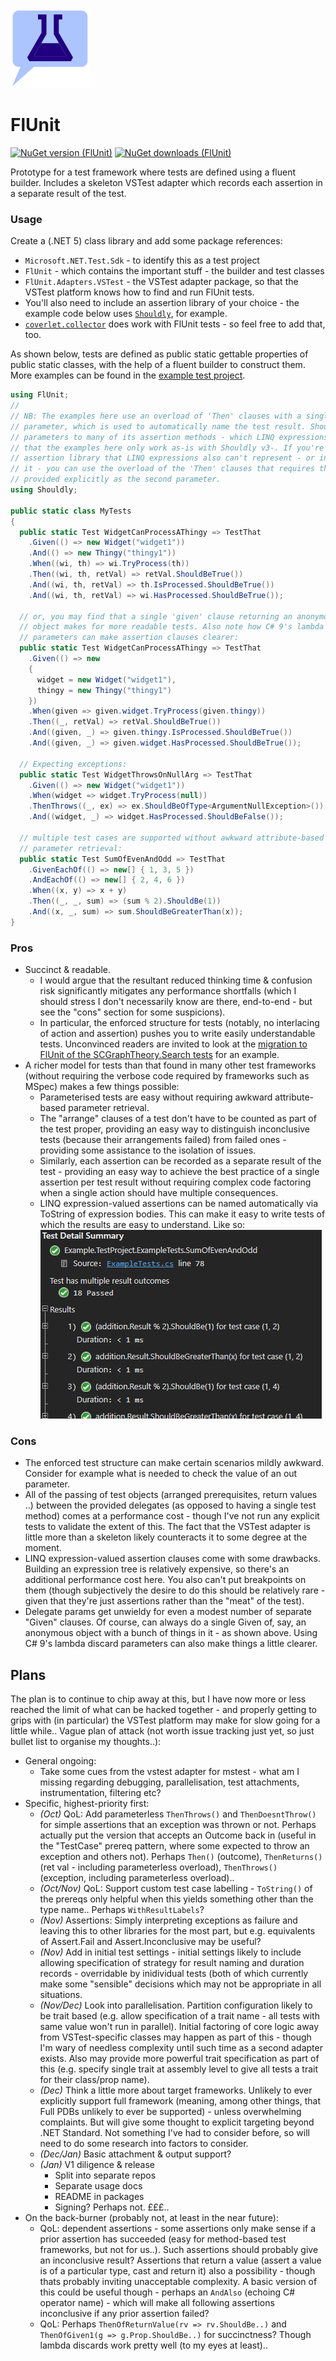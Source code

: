 ![FlUnit Logo](src/FlUnitIcon.png)

# FlUnit

[![NuGet version (FlUnit)](https://img.shields.io/nuget/v/FlUnit.svg?style=flat-square)](https://www.nuget.org/packages/FlUnit/) [![NuGet downloads (FlUnit)](https://img.shields.io/nuget/dt/FlUnit.svg?style=flat-square)](https://www.nuget.org/packages/FlUnit/)

Prototype for a test framework where tests are defined using a fluent builder. Includes a skeleton VSTest adapter which records each assertion in a separate result of the test. 

### Usage

Create a (.NET 5) class library and add some package references:
- `Microsoft.NET.Test.Sdk` - to identify this as a test project
- `FlUnit` - which contains the important stuff - the builder and test classes
- `FlUnit.Adapters.VSTest` - the VSTest adapter package, so that the VSTest platform knows how to find and run FlUnit tests.
- You'll also need to include an assertion library of your choice - the example code below uses [`Shouldly`](https://shouldly.io/), for example.
- [`coverlet.collector`](https://github.com/coverlet-coverage/coverlet) does work with FlUnit tests - so feel free to add that, too.

As shown below, tests are defined as public static gettable properties of public static classes, with the help of a fluent builder to construct them. More examples can be found in the [example test project](./src/Example.TestProject/ExampleTests.cs).

```csharp
using FlUnit;
// 
// NB: The examples here use an overload of 'Then' clauses with a single LINQ expression-valued
// parameter, which is used to automatically name the test result. Shouldly v4 adds optional
// parameters to many of its assertion methods - which LINQ expressions can't represent - meaning
// that the examples here only work as-is with Shouldly v3-. If you're using v4+, or a different
// assertion library that LINQ expressions also can't represent - or indeed if you'd simply prefer
// it - you can use the overload of the 'Then' clauses that requires the test result label to be
// provided explicitly as the second parameter.
using Shouldly;

public static class MyTests
{
  public static Test WidgetCanProcessAThingy => TestThat
    .Given(() => new Widget("widget1"))
    .And(() => new Thingy("thingy1"))
    .When((wi, th) => wi.TryProcess(th))
    .Then((wi, th, retVal) => retVal.ShouldBeTrue())
    .And((wi, th, retVal) => th.IsProcessed.ShouldBeTrue())
    .And((wi, th, retVal) => wi.HasProcessed.ShouldBeTrue());

  // or, you may find that a single 'given' clause returning an anonymous
  // object makes for more readable tests. Also note how C# 9's lambda discard
  // parameters can make assertion clauses clearer:
  public static Test WidgetCanProcessAThingy => TestThat
    .Given(() => new
    {
      widget = new Widget("widget1"),
      thingy = new Thingy("thingy1")
    })
    .When(given => given.widget.TryProcess(given.thingy))
    .Then((_, retVal) => retVal.ShouldBeTrue())
    .And((given, _) => given.thingy.IsProcessed.ShouldBeTrue())
    .And((given, _) => given.widget.HasProcessed.ShouldBeTrue());

  // Expecting exceptions:
  public static Test WidgetThrowsOnNullArg => TestThat
    .Given(() => new Widget("widget1"))
    .When(widget => widget.TryProcess(null))
    .ThenThrows((_, ex) => ex.ShouldBeOfType<ArgumentNullException>())
    .And((widget, _) => widget.HasProcessed.ShouldBeFalse());

  // multiple test cases are supported without awkward attribute-based
  // parameter retrieval:
  public static Test SumOfEvenAndOdd => TestThat
    .GivenEachOf(() => new[] { 1, 3, 5 })
    .AndEachOf(() => new[] { 2, 4, 6 })
    .When((x, y) => x + y)
    .Then((_, _, sum) => (sum % 2).ShouldBe(1))
    .And((x, _, sum) => sum.ShouldBeGreaterThan(x));
}
```

### Pros
- Succinct & readable.
  - I would argue that the resultant reduced thinking time & confusion risk significantly mitigates any performance shortfalls (which I should stress I don't necessarily know are there, end-to-end - but see the "cons" section for some suspicions).
  - In particular, the enforced structure for tests (notably, no interlacing of action and assertion) pushes you to write easily understandable tests. Unconvinced readers are invited to look at the [migration to FlUnit of the SCGraphTheory.Search tests](https://github.com/sdcondon/SCGraphTheory.Search/commit/e9e7a67d9fe15f0060e1a8d772ad556de05e73e2) for an example.
- A richer model for tests than that found in many other test frameworks (without requiring the verbose code required by frameworks such as MSpec) makes a few things possible:
  - Parameterised tests are easy without requiring awkward attribute-based parameter retrieval.
  - The "arrange" clauses of a test don't have to be counted as part of the test proper, providing an easy way to distinguish inconclusive tests (because their arrangements failed) from failed ones - providing some assistance to the isolation of issues.
  - Similarly, each assertion can be recorded as a separate result of the test - providing an easy way to achieve the best practice of a single assertion per test result without requiring complex code factoring when a single action should have multiple consequences.
  - LINQ expression-valued assertions can be named automatically via ToString of expression bodies. This can make it easy to write tests of which the results are easy to understand. Like so:  
  ![Visual Studio Test Result Example](docs/VSTestResultExample.png)

### Cons
- The enforced test structure can make certain scenarios mildly awkward. Consider for example what is needed to check the value of an out parameter.
- All of the passing of test objects (arranged prerequisites, return values ..) between the provided delegates (as opposed to having a single test method) comes at a performance cost - though I've not run any explicit tests to validate the extent of this. The fact that the VSTest adapter is little more than a skeleton likely counteracts it to some degree at the moment.
- LINQ expression-valued assertion clauses come with some drawbacks. Building an expression tree is relatively expensive, so there's an additional performance cost here. You also can't put breakpoints on them (though subjectively the desire to do this should be relatively rare - given that they're just assertions rather than the "meat" of the test).
- Delegate params get unwieldy for even a modest number of separate "Given" clauses. Of course, can always do a single Given of, say, an anonymous object with a bunch of things in it - as shown above. Using C# 9's lambda discard parameters can also make things a little clearer.

## Plans

The plan is to continue to chip away at this, but I have now more or less reached the limit of what can be hacked together - and properly getting to grips with (in particular) the VSTest platform may make for slow going for a little while.. Vague plan of attack (not worth issue tracking just yet, so just bullet list to organise my thoughts..):

- General ongoing:
  - Take some cues from the vstest adapter for mstest - what am I missing regarding debugging, parallelisation, test attachments, instrumentation, filtering etc?
- Specific, highest-priority first:
  - *(Oct)* QoL: Add parameterless `ThenThrows()` and `ThenDoesntThrow()` for simple assertions that an exception was thrown or not. Perhaps actually put the version that accepts an Outcome back in (useful in the "TestCase" prereq pattern, where some expected to throw an exception and others not). Perhaps `Then()` (outcome), `ThenReturns()` (ret val - including parameterless overload), `ThenThrows()` (exception, including parameterless overload)..
  - *(Oct/Nov)* QoL: Support custom test case labelling - `ToString()` of the prereqs only helpful when this yields something other than the type name.. Perhaps `WithResultLabels`? 
  - *(Nov)* Assertions: Simply interpreting exceptions as failure and leaving this to other libraries for the most part, but e.g. equivalents of Assert.Fail and Assert.Inconclusive may be useful?
  - *(Nov)* Add in initial test settings - initial settings likely to include allowing specification of strategy for result naming and duration records - overridable by inidividual tests (both of which currently make some "sensible" decisions which may not be appropriate in all situations.
  - *(Nov/Dec)* Look into parallelisation. Partition configuration likely to be trait based (e.g. allow specification of a trait name - all tests with same value won't run in parallel). Initial factoring of core logic away from VSTest-specific classes may happen as part of this - though I'm wary of needless complexity until such time as a second adapter exists. Also may provide more powerful trait specification as part of this (e.g. specify single trait at assembly level to give all tests a trait for their class/prop name).
  - *(Dec)* Think a little more about target frameworks. Unlikely to ever explicitly support full framework (meaning, among other things, that Full PDBs unlikely to ever be supported) - unless overwhelming complaints. But will give some thought to explicit targeting beyond .NET Standard. Not something I've had to consider before, so will need to do some research into factors to consider.
  - *(Dec/Jan)* Basic attachment & output support?
  - *(Jan)* V1 diligence & release
    - Split into separate repos
    - Separate usage docs
    - README in packages
    - Signing? Perhaps not. £££..
- On the back-burner (probably not, at least in the near future):
  - QoL: dependent assertions - some assertions only make sense if a prior assertion has succeeded (easy for method-based test frameworks, but not for us..). Such assertions should probably give an inconclusive result? Assertions that return a value (assert a value is of a particular type, cast and return it) also a possibility - though thats probably inviting unacceptable complexity. A basic version of this could be useful though - perhaps an `AndAlso` (echoing C# operator name) - which will make all following assertions inconclusive if any prior assertion failed?
  - QoL: Perhaps `ThenOfReturnValue(rv => rv.ShouldBe..)` and `ThenOfGiven1(g => g.Prop.ShouldBe..)` for succinctness? Though lambda discards work pretty well (to my eyes at least)..

